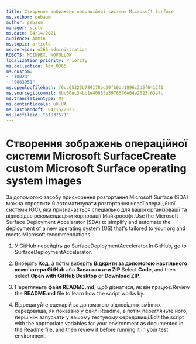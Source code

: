 ```yaml
---
title: Створення зображень операційної системи Microsoft Surface
ms.author: pebaum
author: pebaum
manager: scotv
ms.date: 04/14/2021
audience: Admin
ms.topic: article
ms.service: o365-administration
ROBOTS: NOINDEX, NOFOLLOW
localization_priority: Priority
ms.collection: Adm_O365
ms.custom:
- "10023"
- "9003951"
ms.openlocfilehash: f6cc65325b789178bd39fb0dd1896c3d5f0412f1
ms.sourcegitcommit: 8bc60ec34bc1e40685e3976576e04a2623f63a7c
ms.translationtype: MT
ms.contentlocale: uk-UA
ms.lasthandoff: 04/15/2021
ms.locfileid: "51837571"
---
```

# <a name="create-custom-microsoft-surface-operating-system-images"></a><span data-ttu-id="ea882-102">Створення зображень операційної системи Microsoft Surface</span><span class="sxs-lookup"><span data-stu-id="ea882-102">Create custom Microsoft Surface operating system images</span></span>

<span data-ttu-id="ea882-103">За допомогою засобу прискорення розгортання Microsoft Surface (SDA) можна спростити й автоматизувати розгортання нової операційної системи (ОС), яка призначається спеціально для вашої організовації та відповідає рекомендаціям корпорації Майкрософт.</span><span class="sxs-lookup"><span data-stu-id="ea882-103">Use the Microsoft Surface Deployment Accelerator (SDA) to simplify and automate the deployment of a new operating system (OS) that's tailored to your org and meets Microsoft recommendations.</span></span>

1. <span data-ttu-id="ea882-104">У GitHub перейдіть до SurfaceDeploymentAccelerator.</span><span class="sxs-lookup"><span data-stu-id="ea882-104">In GitHub, go to SurfaceDeploymentAccelerator.</span></span>

1. <span data-ttu-id="ea882-105">Виберіть **Код**, а потім виберіть **Відкрити за допомогою настільного комп'ютера GitHub** або **Завантажити ZIP**.</span><span class="sxs-lookup"><span data-stu-id="ea882-105">Select **Code**, and then select **Open with GitHub Desktop** or **Download ZIP**.</span></span>

1. <span data-ttu-id="ea882-106">Перегляньте **файл README.md,** щоб дізнатися, як він працює.</span><span class="sxs-lookup"><span data-stu-id="ea882-106">Review the **README.md** file to learn how the script works by.</span></span>

1. <span data-ttu-id="ea882-107">Відредагуйте сценарій за допомогою відповідних змінних середовища, як показано у файлі Readme, а потім перегляньте його, перш ніж запускати у вашому тестувому середовищі.</span><span class="sxs-lookup"><span data-stu-id="ea882-107">Edit the script with the appropriate variables for your environment as documented in the Readme file, and then review it before running it in your test environment.</span></span>
